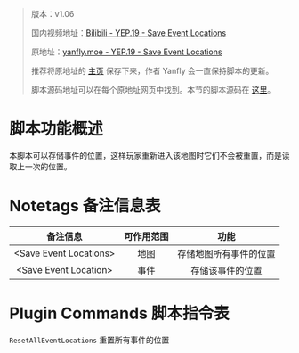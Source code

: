 > 版本：v1.06
>
> 国内视频地址：[Bilibili - YEP.19 - Save Event Locations](https://www.bilibili.com/video/av3174787/#page=24)
>
> 原地址：[yanfly.moe - YEP.19 - Save Event Locations](http://yanfly.moe/2015/10/21/yep-19-save-event-locations/)
> 
> 推荐将原地址的 [主页](http://yanfly.moe/yep/) 保存下来，作者 Yanfly 会一直保持脚本的更新。
> 
> 脚本源码地址可以在每个原地址网页中找到。本节的脚本源码在 [这里](https://www.dropbox.com/s/2xyo9b6foj6nxyv/YEP_SaveEventLocations.js?dl=0)。

# 脚本功能概述

本脚本可以存储事件的位置，这样玩家重新进入该地图时它们不会被重置，而是读取上一次的位置。

# Notetags 备注信息表

备注信息|可作用范围|功能
:-:|:-:|:-:
&lt;Save Event Locations>|地图|存储地图所有事件的位置
&lt;Save Event Location>|事件|存储该事件的位置

# Plugin Commands 脚本指令表

`ResetAllEventLocations` 重置所有事件的位置
